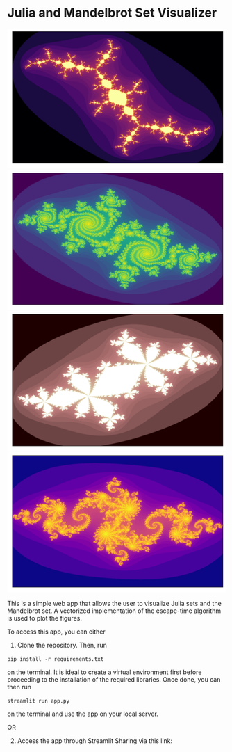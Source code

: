 # Julia and Mandelbrot Set Visualizer

![Julia set for c = -0.11564378757515037 + 0.8690819138276553i](sample_images/samp1.png)
![Julia set for c = -0.512511498387847167 + 0.521295573094847167i](sample_images/samp3.png)
![Julia set for c = -0.5012149298597195 - 0.5637838176352705i](sample_images/samp6.png)
![Julia set for c = -0.8 + 0.156i](sample_images/samp7.png)

This is a simple web app that allows the user to visualize Julia sets and the Mandelbrot set. A vectorized implementation of the escape-time algorithm is used to plot the figures.

To access this app, you can either

1. Clone the repository. Then, run 

`pip install -r requirements.txt`

on the terminal. It is ideal to create a virtual environment first before proceeding to the installation of the required libraries. Once done, you can then run

`streamlit run app.py`

on the terminal and use the app on your local server.

OR

2. Access the app through Streamlit Sharing via this link: 